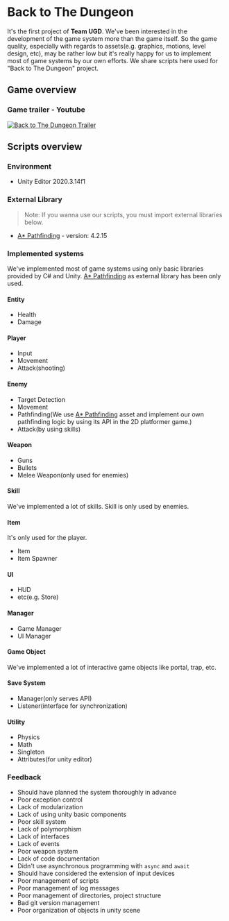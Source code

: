 # Back to The Dungeon

It's the first project of **Team UGD**. We've been interested in the development of the game system more than the game itself. So the game quality, especially with regards to assets(e.g. graphics, motions, level design, etc), may be rather low but it's really happy for us to implement most of game systems by our own efforts. We share scripts here used for "Back to The Dungeon" project.

## Game overview

### Game trailer - Youtube

[![Back to The Dungeon Trailer](https://img.youtube.com/vi/hy_my0OQddc/0.jpg)](https://www.youtube.com/watch?v=hy_my0OQddc) 


## Scripts overview

### Environment

* Unity Editor 2020.3.14f1

### External Library

> Note: If you wanna use our scripts, you must import external libraries below.

* [A* Pathfinding](https://arongranberg.com/astar/) - version: 4.2.15

### Implemented systems

We've implemented most of game systems using only basic libraries provided by C# and Unity. [A* Pathfinding](https://arongranberg.com/astar/) as external library has been only used.

#### Entity

* Health
* Damage

#### Player

* Input
* Movement
* Attack(shooting)

#### Enemy

* Target Detection
* Movement
* Pathfinding(We use [A* Pathfinding](https://arongranberg.com/astar/) asset and implement our own pathfinding logic by using its API in the 2D platformer game.)
* Attack(by using skills)

#### Weapon

* Guns
* Bullets
* Melee Weapon(only used for enemies)

#### Skill

We've implemented a lot of skills. Skill is only used by enemies.  

#### Item

It's only used for the player.

* Item
* Item Spawner

#### UI

* HUD
* etc(e.g. Store)

#### Manager

* Game Manager
* UI Manager

#### Game Object

We've implemented a lot of interactive game objects like portal, trap, etc.

#### Save System

* Manager(only serves API)
* Listener(interface for synchronization)

#### Utility

* Physics
* Math
* Singleton
* Attributes(for unity editor)

### Feedback

* Should have planned the system thoroughly in advance
* Poor exception control
* Lack of modularization 
* Lack of using unity basic components
* Poor skill system
* Lack of polymorphism
* Lack of interfaces
* Lack of events
* Poor weapon system
* Lack of code documentation
* Didn't use asynchronous programming with `async` and `await`
* Should have considered the extension of input devices
* Poor management of scripts
* Poor management of log messages
* Poor management of directories, project structure
* Bad git version management
* Poor organization of objects in unity scene

<!-- ## 스크립트 개요  

작성한 스크립트가 아래보다 더 많이 추가되어 더이상 기록하지는 못했음.

### 작성할 스크립트 분류 개요  

* [**Utility**](#utility)
* [**Manager**](#manager)
* [**Interface**](#interface)
* [**Entity**](#entity)
* [**Player**](#player)
* [**Enemy**](#enemy)
* [**Enemy Entity**](#enemy-entity)
* [**Enemy Skills**](#enemy-skills)
* [**Weapon**](#weapon)
* [**Item**](#item)
* [**Other Objects**](#other-objects)

#### Utility  
BezierMoveTool : IList\<BezierPath2> - class  [`kgmslem`](https://github.com/kgmslem)  
BezierMoveToolEditor : Editor - class  [`kgmslem`](https://github.com/kgmslem)  
ExtensionMethods - static class  [`kgmslem`](https://github.com/kgmslem)  
MoveToolAttribute : PropertyAttribute - class  [`kgmslem`](https://github.com/kgmslem)  
MoveToolAvailableAttribute : PropertyAttribute - class  [`kgmslem`](https://github.com/kgmslem)  
MoveToolDrawer : PropertyDrawer - class  [`kgmslem`](https://github.com/kgmslem)  
MoveToolEditor : Editor - class  [`kgmslem`](https://github.com/kgmslem)  
PhysicsUtility - static class  [`kgmslem`](https://github.com/kgmslem)  
ReflectionExtension - static class  [`kgmslem`](https://github.com/kgmslem)  
SaveSystem - static class  [`kgmslem`](https://github.com/kgmslem)  
ScenePopupAttribute : PropertyAttribute - class  [`kgmslem`](https://github.com/kgmslem)  
ScenePopupDrawer : PropertyDrawer - class  [`kgmslem`](https://github.com/kgmslem)  
SerializableDictionary : Dictionary - class  [`kgmslem`](https://github.com/kgmslem)  
Singleton - abstract class  [`kgmslem`](https://github.com/kgmslem)  

#### Manager  
FixedResolution - class  [`kgmslem`](https://github.com/kgmslem)  
GameManager : Singleton - class  [`kgmslem`](https://github.com/kgmslem)  
UIManager : Singleton - class  [`youwonsock`](https://github.com/youwonsock)  
ItemManager - class  [`youwonsock`](https://github.com/youwonsock)  

#### Interface
IAttackTime - interface  [`kgmslem`](https://github.com/kgmslem)  
IFade - interface  [`kgmslem`](https://github.com/kgmslem)  
ISkillFirePosition - interface  [`kgmslem`](https://github.com/kgmslem)  
IStrikingPower - interface  [`kgmslem`](https://github.com/kgmslem)  

#### Entity
Attacker - abstract class  [`kgmslem`](https://github.com/kgmslem)  
Enemy : Entity, IStrikingPower - abstract class  [`kgmslem`](https://github.com/kgmslem)  
Entity - abstract class  [`kgmslem`](https://github.com/kgmslem)  

#### Player
Hero : Entity - class  [`youwonsock`](https://github.com/youwonsock)  
PlayerInput - class  [`kgmslem`](https://github.com/kgmslem)  
PlayerMovement - class  [`KoHyeonSeo`](https://github.com/KoHyeonSeo)  
PlayerShooter - class  [`kgmslem`](https://github.com/kgmslem)  [`youwonsock`](https://github.com/youwonsock)  
PlayerSingleton : Singleton - class  [`kgmslem`](https://github.com/kgmslem)  

#### Enemy 
AttackTrap : IStrikingPower - class  [`kgmslem`](https://github.com/kgmslem)  
EnemyAttacker - class  [`kgmslem`](https://github.com/kgmslem)  
EnemyAttackerEditor : Editor - class  [`kgmslem`](https://github.com/kgmslem)  
EnemyDetection - class  [`KoHyeonSeo`](https://github.com/KoHyeonSeo)  
EnemyPathfinder - class  [`kgmslem`](https://github.com/kgmslem)  
EnemyPathfinderEditor : Editor - class  [`kgmslem`](https://github.com/kgmslem)  
EnemySkillCondition - class  [`kgmslem`](https://github.com/kgmslem)  
EnemyHealthBar - class  [`youwonsock`](https://github.com/youwonsock)  
FlyBasicMovement - class  [`KoHyeonSeo`](https://github.com/KoHyeonSeo)  
FlyFollowState - class  [`KoHyeonSeo`](https://github.com/KoHyeonSeo)  
FlyReadyState - class  [`KoHyeonSeo`](https://github.com/KoHyeonSeo)  
WalkBasicMovement - class  [`KoHyeonSeo`](https://github.com/KoHyeonSeo)  
WalkFollowState - class  [`KoHyeonSeo`](https://github.com/KoHyeonSeo)  
WalkReadyState - class  [`KoHyeonSeo`](https://github.com/KoHyeonSeo)  

#### Enemy Entity
Beez : Enemy - class  [`jihyeong4565`](https://github.com/jihyeong4565)  
Boss : Enemy - class  [`kgmslem`](https://github.com/kgmslem)  
BringerOfDeath : Enemy - class  [`kgmslem`](https://github.com/kgmslem)  
FlyingEye : Enemy - class  [`kgmslem`](https://github.com/kgmslem)  
Ninja : Enemy - class  [`kgmslem`](https://github.com/kgmslem)  
Squirrel : Enemy - class  [`youwonsock`](https://github.com/youwonsock)  
Wizard : Enemy - class  [`kgmslem`](https://github.com/kgmslem)  
Zombie : Enemy - class [`kgmslem`](https://github.com/kgmslem)  

#### Enemy Skills  
Assassination : EnemySkill - class  [`kgmslem`](https://github.com/kgmslem)  
BigBallSkill : EnemySkill - class  [`KoHyeonSeo`](https://github.com/KoHyeonSeo)  
BodyStatBuff : EnemySkill - class  [`kgmslem`](https://github.com/kgmslem)  
Bomb - class  [`youwonsock`](https://github.com/youwonsock)  
BossLaser : EnemySkill - class  [`youwonsock`](https://github.com/youwonsock)  
BossSmashSkill : EnemySkill - class  [`KoHyeonSeo`](https://github.com/KoHyeonSeo)  
BossSpreadSkill : EnemySkill - class  [`youwonsock`](https://github.com/youwonsock)  
CloseAttackSkill : EnemySkill - class  [`kgmslem`](https://github.com/kgmslem)  
DashSkill : EnemySkill - class  [`youwonsock`](https://github.com/youwonsock)  
DoubleSwordSwing : SwordSwing - class  [`kgmslem`](https://github.com/kgmslem)  
EnemySkill : ScriptableObject - abstract class  [`kgmslem`](https://github.com/kgmslem)  
GrabSkill : EnemySkill - class  [`kgmslem`](https://github.com/kgmslem)  
NinjaSequentialShuriken : SequentialProjectileFire - class  [`kgmslem`](https://github.com/kgmslem)  
RangedAutoAttack : EnemySkill, ISkillFirePosition - class  [`kgmslem`](https://github.com/kgmslem)    
SelfExplosion - class  [`youwonsock`](https://github.com/youwonsock)  
SequentialProjectileFire : EnemySkill, ISkillFirePosition - class  [`kgmslem`](https://github.com/kgmslem)  
SickleGrab : EnemySkill - class  [`KoHyeonSeo`](https://github.com/KoHyeonSeo)  
SingleSwordSwing : SwordSwing - class  [`kgmslem`](https://github.com/kgmslem)  
SpellSkill : EnemySkill - class  [`kgmslem`](https://github.com/kgmslem)  
SpreadSkill : EnemySkill - class  [`youwonsock`](https://github.com/youwonsock)   
SwordSwing : EnemySkill - class  [`kgmslem`](https://github.com/kgmslem)  
ThrowBoomerang : EnemySkill, ISkillFirePosition  [`kgmslem`](https://github.com/kgmslem)  
ThrowRotatedSword : EnemySkill, ISkillFirePosition  [`kgmslem`](https://github.com/kgmslem)  
TripleShuriken : EnemySkill, ISkillFirePosition - class  [`kgmslem`](https://github.com/kgmslem)  

#### Weapon  
AssaultRifle : Weapon - class  [`youwonsock`](https://github.com/youwonsock)  
AutoShotGun : Weapon - class  [`youwonsock`](https://github.com/youwonsock)  
AWP : Weapon - class  [`youwonsock`](https://github.com/youwonsock)  
Ball : Entity - class  [`KoHyeonSeo`](https://github.com/KoHyeonSeo)   
BossHand - class  [`kgmslem`](https://github.com/kgmslem)  
BringerOfDeathSpell - class  [`kgmslem`](https://github.com/kgmslem)  
BringerOfDeathSword : MeleeWeapon - class  [`kgmslem`](https://github.com/kgmslem)  
Bullet - class  [`gisu1102`](https://github.com/gisu1102)   
BurstRifle : Weapon - class  [`youwonsock`](https://github.com/youwonsock)  
Cannon : Weapon - class  [`youwonsock`](https://github.com/youwonsock)  
Explosion - class  [`youwonsock`](https://github.com/youwonsock)  
ExplosionBullet : Bullet - class  [`youwonsock`](https://github.com/youwonsock)  
GrabbingSickle - class  [`KoHyeonSeo`](https://github.com/KoHyeonSeo)  
MeleeWeapon - abstract class  [`kgmslem`](https://github.com/kgmslem)  
Minigun : Weapon - class  [`youwonsock`](https://github.com/youwonsock)  
PumpShotGun : Weapon - class  [`youwonsock`](https://github.com/youwonsock)  
Pistol : Weapon - class  [`youwonsock`](https://github.com/youwonsock)  
ReapingHook : MeleeWeapon, IAttackTime, IFade - class  [`kgmslem`](https://github.com/kgmslem)  
Smg : Weapon - class  [`youwonsock`](https://github.com/youwonsock)  
Weapon - abstract class  [`youwonsock`](https://github.com/youwonsock)  
WeaponChangeInfo : ScriptableObject - class  [`kgmslem`](https://github.com/kgmslem)  


#### Item  
Item - abstract class  [`youwonsock`](https://github.com/youwonsock)  
Coin : Item - class  [`youwonsock`](https://github.com/youwonsock)  
HealPotion : Item - class  [`youwonsock`](https://github.com/youwonsock)  

#### Other Objects  
AlwaysUseablePortal - class  [`youwonsock`](https://github.com/youwonsock)  
BgmPlayer - class  [`kgmslem`](https://github.com/kgmslem)  
ChapterClear - class  [`kgmslem`](https://github.com/kgmslem)  
DeadZone - class  [`kgmslem`](https://github.com/kgmslem)  
DisableOnEntityDeath - class  [`kgmslem`](https://github.com/kgmslem)  
DownPlatform - class  [`KoHyeonSeo`](https://github.com/KoHyeonSeo)  
EndingCredit - class  [`KoHyeonSeo`](https://github.com/KoHyeonSeo)  
EnemyStealthZone - class  [`kgmslem`](https://github.com/kgmslem)  
FallingObject - class  [`KoHyeonSeo`](https://github.com/KoHyeonSeo)  
FullScreenBackground - class  [`kgmslem`](https://github.com/kgmslem)  
GameObjectGenerator - class  [`kgmslem`](https://github.com/kgmslem)  
LinearMovableObject - class  [`KoHyeonSeo`](https://github.com/KoHyeonSeo)  
MovableGroundTrap - class  [`KoHyeonSeo`](https://github.com/KoHyeonSeo)  
MovingGround - class  [`KoHyeonSeo`](https://github.com/KoHyeonSeo)  
MoveToCustomPoint - class  [`youwonsock`](https://github.com/youwonsock)  
NonLinearMovableObject - class  [`KoHyeonSeo`](https://github.com/KoHyeonSeo)  
PassableObject - class  [`KoHyeonSeo`](https://github.com/KoHyeonSeo) 
PlayerRestrictionArea - class  [`kgmslem`](https://github.com/kgmslem)   
Portal - class  [`jihyeong4565`](https://github.com/jihyeong4565), [`kgmslem`](https://github.com/kgmslem)  
RandomPosition - class  [`kgmslem`](https://github.com/kgmslem)  
RandomSpawner - class  [`kgmslem`](https://github.com/kgmslem)    
Rotator - class  [`kgmslem`](https://github.com/kgmslem)  
RecordBoard - class  [`KoHyeonSeo`](https://github.com/KoHyeonSeo)  
SaveArea - class  [`kgmslem`](https://github.com/kgmslem)  
Stage8DissolveEventTrigger - class  [`kgmslem`](https://github.com/kgmslem)  
Stage8FlameEventTrigger - class  [`kgmslem`](https://github.com/kgmslem)  
Stage8PortalEventTrigger - class  [`kgmslem`](https://github.com/kgmslem)  
Store - class  [`kgmslem`](https://github.com/kgmslem)  
StoreEditor : Editor - class  [`kgmslem`](https://github.com/kgmslem)  
StoreItemCountControl - class  [`kgmslem`](https://github.com/kgmslem)  
StoreItemSlot - class  [`kgmslem`](https://github.com/kgmslem)  
StoreUI - class  [`kgmslem`](https://github.com/kgmslem)  
TextMeshController - class  [`youwonsock`](https://github.com/youwonsock)  
UpdatePathfinderGraph - class  [`kgmslem`](https://github.com/kgmslem)  
 -->
